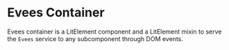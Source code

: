 # Evees Container

Evees container is a LitElement component and a LitElement mixin to serve the `Evees` service to any subcomponent through DOM events.
